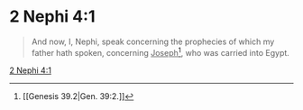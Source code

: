 # 2 Nephi 4:1

> And now, I, Nephi, speak concerning the prophecies of which my father hath spoken, concerning <u>Joseph</u>[^a], who was carried into Egypt.

[2 Nephi 4:1](https://www.churchofjesuschrist.org/study/scriptures/bofm/2-ne/4?lang=eng&id=p1#p1)


[^a]: [[Genesis 39.2|Gen. 39:2.]]
